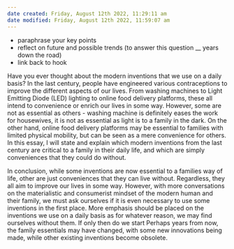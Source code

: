 ```yaml
---
date created: Friday, August 12th 2022, 11:29:11 am
date modified: Friday, August 12th 2022, 11:59:07 am
---
```

- paraphrase your key points
- reflect on future and possible trends (to answer this question __ years down the road)
- link back to hook

Have you ever thought about the modern inventions that we use on a daily basis? In the last century, people have engineered various contraceptions to improve the different aspects of our lives. From washing machines to Light Emitting Diode (LED) lighting to online food delivery platforms, these all intend to convenience or enrich our lives in some way. However, some are not as essential as others - washing machine is definitely eases the work for housewives, it is not as essential as light is to a family in the dark. On the other hand, online food delivery platforms may be essential to families with limited physical mobility, but can be seen as a mere convenience for others. In this essay, I will state and explain which modern inventions from the last century are critical to a family in their daily life, and which are simply conveniences that they could do without.


In conclusion, while some inventions are now essential to a families way of life, other are just conveniences that they can live without. Regardless, they all aim to improve our lives in some way. However, with more conversations on the materialistic and consumerist mindset of the modern human and their family, we must ask ourselves if it is even necessary to use some inventions in the first place. More emphasis should be placed on the inventions we use on a daily basis as for whatever reason, we may find ourselves without them. If only then do we start Perhaps years from now, the family essentials may have changed, with some new innovations being made, while other existing inventions become obsolete.